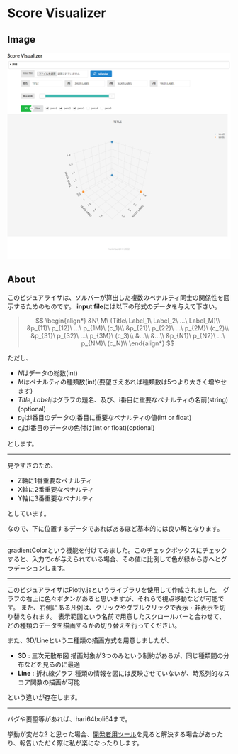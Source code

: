 # Score Visualizer

## Image

![全体像](image.png)

## About

このビジュアライザは、ソルバーが算出した複数のペナルティ同士の関係性を図示するためのものです。
**input file**には以下の形式のデータを与えて下さい。

>$$
\begin{align*}
&N\ M\ (Title\ Label_1\ Label_2\ ...\ Label_M)\\
&p_{11}\ p_{12}\ ...\ p_{1M}\ (c_1)\\
&p_{21}\ p_{22}\ ...\ p_{2M}\ (c_2)\\
&p_{31}\ p_{32}\ ...\ p_{3M}\ (c_3)\\
&...\\
&...\\
&p_{N1}\ p_{N2}\ ...\ p_{NM}\ (c_N)\\
\end{align*}
$$

ただし、

* $N$はデータの総数(int)
* $M$はペナルティの種類数(int)(要望さえあれば種類数は5つより大きく増やせます)
* $Title,Label_i$はグラフの題名、及び、i番目に重要なペナルティの名前(string)(optional)
* $p_{ij}$はi番目のデータのj番目に重要なペナルティの値(int or float)
* $c_i$はi番目のデータの色付け(int or float)(optional)

とします。

---

見やすさのため、

* Z軸に1番重要なペナルティ
* X軸に2番重要なペナルティ
* Y軸に3番重要なペナルティ

としています。

なので、下に位置するデータであればあるほど基本的には良い解となります。

---

gradientColorという機能を付けてみました。このチェックボックスにチェックすると、入力でcが与えられている場合、その値に比例して色が緑から赤へとグラデーションします。

---

このビジュアライザはPlotly.jsというライブラリを使用して作成されました。
グラフの右上に色々ボタンがあると思いますが、それらで視点移動などが可能です。
また、右側にある凡例は、クリックやダブルクリックで表示・非表示を切り替えられます。
表示範囲という名前で用意したスクロールバーと合わせて、どの種類のデータを描画するかの切り替えを行ってください。

また、3D/Lineという二種類の描画方式を用意しましたが、

* **3D** : 三次元散布図 描画対象が3つのみという制約があるが、同じ種類間の分布などを見るのに最適
* **Line** : 折れ線グラフ 種類の情報を図には反映させていないが、時系列的なスコア関数の描画が可能

という違いが存在します。

---

バグや要望等があれば、hari64boli64まで。

挙動が変だな? と思った場合、[開発者用ツール](https://developer.mozilla.org/ja/docs/Learn/Common_questions/What_are_browser_developer_tools)を見ると解決する場合があったり、報告いただく際に私が楽になったりします。

